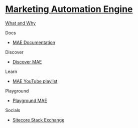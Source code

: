 # [Marketing Automation Engine]()

[What and Why]()

Docs

 - [MAE Documentation](https://doc.sitecore.com/en/developers/91/sitecore-experience-platform/marketing-automation.html)

Discover

 - [Discover MAE]()

Learn

 - [MAE YouTube playlist](https://www.youtube.com/watch?v=-44xRa0ju2k&list=PL1jJVFm_lGnyicywCcwcWa8RtsoiJEbC9)

Playground

 - [Playground MAE]()

Socials

- [Sitecore Stack Exchange](https://sitecore.stackexchange.com/questions/tagged/marketing-automation)